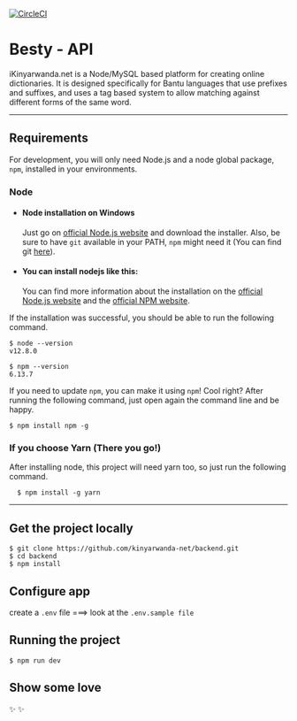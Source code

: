 [![CircleCI](https://circleci.com/gh/kinyarwanda-net/backend.svg?style=svg)](https://circleci.com/gh/kinyarwanda-net/backend)
# Besty - API


iKinyarwanda.net is a Node/MySQL based platform for creating online dictionaries. 
It is designed specifically for Bantu languages that use prefixes 
and suffixes, and uses a tag based system to allow matching against 
different forms of the same word. 


---

## Requirements

For development, you will only need Node.js and a node global package, `npm`, installed in your environments.

### Node

- #### Node installation on Windows

  Just go on [official Node.js website](https://nodejs.org/) and download the installer.
  Also, be sure to have `git` available in your PATH, `npm` might need it (You can find git [here](https://git-scm.com/)).

- #### You can install nodejs like this: 
  You can find more information about the installation on the [official Node.js website](https://nodejs.org/) and the [official NPM website](https://npmjs.org/).

If the installation was successful, you should be able to run the following command.

    $ node --version
    v12.8.0

    $ npm --version
    6.13.7

If you need to update `npm`, you can make it using `npm`! Cool right? After running the following command, just open again the command line and be happy.

    $ npm install npm -g

###

### If you choose Yarn (There you go!)

After installing node, this project will need yarn too, so just run the following command.

      $ npm install -g yarn

---

## Get the project locally

    $ git clone https://github.com/kinyarwanda-net/backend.git
    $ cd backend
    $ npm install

## Configure app

create a `.env` file ===> look at the `.env.sample file`


## Running the project

    $ npm run dev

## Show some love

:sparkles:
:sparkles:

